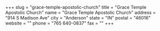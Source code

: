 +++
slug = "grace-temple-apostolic-church"
title = "Grace Temple Apostolic Church"
name = "Grace Temple Apostolic Church"
address = "914 S Madison Ave"
city = "Anderson"
state = "IN"
postal = "46016"
website = ""
phone = "765 640-0837"
fax = ""
+++
